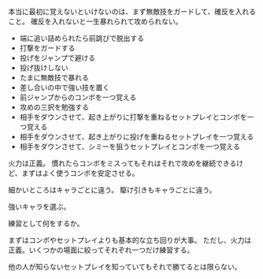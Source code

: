 本当に最初に覚えないといけないのは、まず無敵技をガードして、確反を入れること。
確反を入れないと一生暴れられて攻められない。

- 端に追い詰められたら前跳びで脱出する
- 打撃をガードする
- 投げをジャンプで避ける
- 投げ抜けしない
- たまに無敵技で暴れる
- 差し合いの中で強い技を置く
- 前ジャンプからのコンボを一つ覚える
- 攻めの三択を勉強する
- 相手をダウンさせて、起き上がりに打撃を重ねるセットプレイとコンボを一つ覚える
- 相手をダウンさせて、起き上がりに投げを重ねるセットプレイを一つ覚える
- 相手をダウンさせて、シミーを狙うセットプレイとコンボを一つ覚える

火力は正義。
慣れたらコンボをミスってもそれはそれで攻めを継続できるけど、まずはよく使うコンボを安定させる。

細かいところはキャラごとに違う。
駆け引きもキャラごとに違う。

強いキャラを選ぶ。

練習として何をするか。

まずはコンボやセットプレイよりも基本的な立ち回りが大事。
ただし、火力は正義。いくつかの場面に絞ってそれぞれ一つだけ練習する。

他の人が知らないセットプレイを知っていてもそれで勝てるとは限らない。
